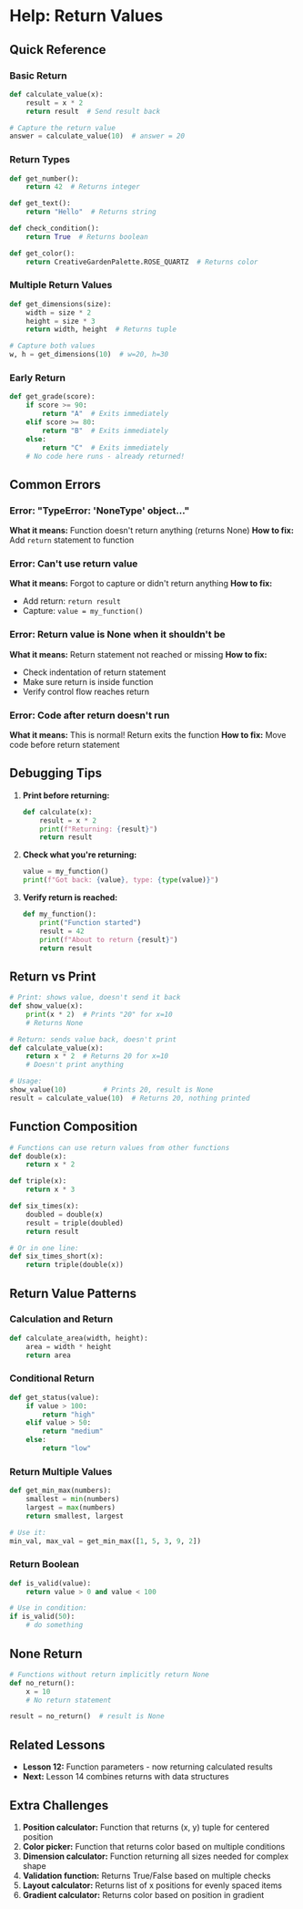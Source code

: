 # Help: Return Values

## Quick Reference

### Basic Return
```python
def calculate_value(x):
    result = x * 2
    return result  # Send result back

# Capture the return value
answer = calculate_value(10)  # answer = 20
```

### Return Types
```python
def get_number():
    return 42  # Returns integer

def get_text():
    return "Hello"  # Returns string

def check_condition():
    return True  # Returns boolean

def get_color():
    return CreativeGardenPalette.ROSE_QUARTZ  # Returns color
```

### Multiple Return Values
```python
def get_dimensions(size):
    width = size * 2
    height = size * 3
    return width, height  # Returns tuple

# Capture both values
w, h = get_dimensions(10)  # w=20, h=30
```

### Early Return
```python
def get_grade(score):
    if score >= 90:
        return "A"  # Exits immediately
    elif score >= 80:
        return "B"  # Exits immediately
    else:
        return "C"  # Exits immediately
    # No code here runs - already returned!
```

## Common Errors

### Error: "TypeError: 'NoneType' object..."
**What it means:** Function doesn't return anything (returns None)
**How to fix:** Add `return` statement to function

### Error: Can't use return value
**What it means:** Forgot to capture or didn't return anything
**How to fix:**
- Add return: `return result`
- Capture: `value = my_function()`

### Error: Return value is None when it shouldn't be
**What it means:** Return statement not reached or missing
**How to fix:**
- Check indentation of return statement
- Make sure return is inside function
- Verify control flow reaches return

### Error: Code after return doesn't run
**What it means:** This is normal! Return exits the function
**How to fix:** Move code before return statement

## Debugging Tips

1. **Print before returning:**
   ```python
   def calculate(x):
       result = x * 2
       print(f"Returning: {result}")
       return result
   ```

2. **Check what you're returning:**
   ```python
   value = my_function()
   print(f"Got back: {value}, type: {type(value)}")
   ```

3. **Verify return is reached:**
   ```python
   def my_function():
       print("Function started")
       result = 42
       print(f"About to return {result}")
       return result
   ```

## Return vs Print

```python
# Print: shows value, doesn't send it back
def show_value(x):
    print(x * 2)  # Prints "20" for x=10
    # Returns None

# Return: sends value back, doesn't print
def calculate_value(x):
    return x * 2  # Returns 20 for x=10
    # Doesn't print anything

# Usage:
show_value(10)         # Prints 20, result is None
result = calculate_value(10)  # Returns 20, nothing printed
```

## Function Composition

```python
# Functions can use return values from other functions
def double(x):
    return x * 2

def triple(x):
    return x * 3

def six_times(x):
    doubled = double(x)
    result = triple(doubled)
    return result

# Or in one line:
def six_times_short(x):
    return triple(double(x))
```

## Return Value Patterns

### Calculation and Return
```python
def calculate_area(width, height):
    area = width * height
    return area
```

### Conditional Return
```python
def get_status(value):
    if value > 100:
        return "high"
    elif value > 50:
        return "medium"
    else:
        return "low"
```

### Return Multiple Values
```python
def get_min_max(numbers):
    smallest = min(numbers)
    largest = max(numbers)
    return smallest, largest

# Use it:
min_val, max_val = get_min_max([1, 5, 3, 9, 2])
```

### Return Boolean
```python
def is_valid(value):
    return value > 0 and value < 100

# Use in condition:
if is_valid(50):
    # do something
```

## None Return

```python
# Functions without return implicitly return None
def no_return():
    x = 10
    # No return statement

result = no_return()  # result is None
```

## Related Lessons
- **Lesson 12:** Function parameters - now returning calculated results
- **Next:** Lesson 14 combines returns with data structures

## Extra Challenges

1. **Position calculator:** Function that returns (x, y) tuple for centered position
2. **Color picker:** Function that returns color based on multiple conditions
3. **Dimension calculator:** Function returning all sizes needed for complex shape
4. **Validation function:** Returns True/False based on multiple checks
5. **Layout calculator:** Returns list of x positions for evenly spaced items
6. **Gradient calculator:** Returns color based on position in gradient
